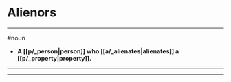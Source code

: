 # Alienors
---
#noun
- **A [[p/_person|person]] who [[a/_alienates|alienates]] a [[p/_property|property]].**
---
---
